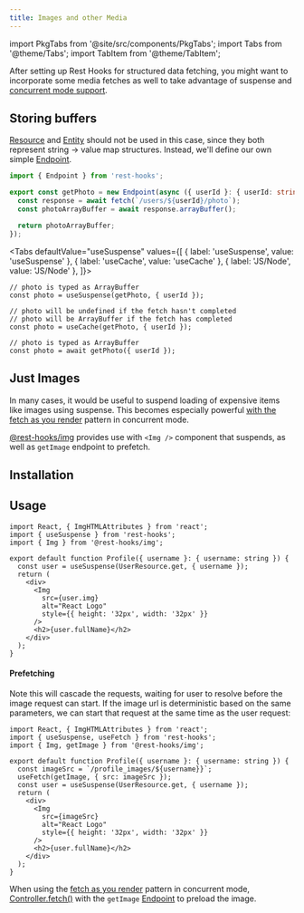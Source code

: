 ```yaml
---
title: Images and other Media
---
```


<head>
  <title>Using React Suspense with Images and other Media | Rest Hooks</title>
</head>

import PkgTabs from '@site/src/components/PkgTabs';
import Tabs from '@theme/Tabs';
import TabItem from '@theme/TabItem';

After setting up Rest Hooks for structured data fetching, you might want to incorporate
some media fetches as well to take advantage of suspense and [concurrent mode support](https://resthooks.io/docs/guides/render-as-you-fetch).

## Storing buffers

[Resource](/rest/api/createResource) and [Entity](/rest/api/Entity) should not be used in this case, since they both represent
string -> value map structures. Instead, we'll define our own simple [Endpoint](/rest/api/Endpoint).

```typescript
import { Endpoint } from 'rest-hooks';

export const getPhoto = new Endpoint(async ({ userId }: { userId: string }) => {
  const response = await fetch(`/users/${userId}/photo`);
  const photoArrayBuffer = await response.arrayBuffer();

  return photoArrayBuffer;
});
```

<Tabs
defaultValue="useSuspense"
values={[
{ label: 'useSuspense', value: 'useSuspense' },
{ label: 'useCache', value: 'useCache' },
{ label: 'JS/Node', value: 'JS/Node' },
]}>
<TabItem value="useSuspense">

```tsx
// photo is typed as ArrayBuffer
const photo = useSuspense(getPhoto, { userId });
```

</TabItem>
<TabItem value="useCache">

```tsx
// photo will be undefined if the fetch hasn't completed
// photo will be ArrayBuffer if the fetch has completed
const photo = useCache(getPhoto, { userId });
```

</TabItem>
<TabItem value="JS/Node">

```tsx
// photo is typed as ArrayBuffer
const photo = await getPhoto({ userId });
```

</TabItem>
</Tabs>

## Just Images

In many cases, it would be useful to suspend loading of expensive items like
images using suspense. This becomes especially powerful [with the fetch as you render](https://resthooks.io/docs/guides/render-as-you-fetch) pattern in concurrent mode.

[@rest-hooks/img](https://www.npmjs.com/package/@rest-hooks/img) provides use with `<Img />` component that suspends, as well as `getImage` endpoint to prefetch.

## Installation

<PkgTabs pkgs="@rest-hooks/img" />

## Usage

```tsx title="Profile.tsx"
import React, { ImgHTMLAttributes } from 'react';
import { useSuspense } from 'rest-hooks';
import { Img } from '@rest-hooks/img';

export default function Profile({ username }: { username: string }) {
  const user = useSuspense(UserResource.get, { username });
  return (
    <div>
      <Img
        src={user.img}
        alt="React Logo"
        style={{ height: '32px', width: '32px' }}
      />
      <h2>{user.fullName}</h2>
    </div>
  );
}
```

#### Prefetching

Note this will cascade the requests, waiting for user to resolve before
the image request can start. If the image url is deterministic based on the same parameters, we can start that request at the same time as the user request:

```tsx title="Profile.tsx"
import React, { ImgHTMLAttributes } from 'react';
import { useSuspense, useFetch } from 'rest-hooks';
import { Img, getImage } from '@rest-hooks/img';

export default function Profile({ username }: { username: string }) {
  const imageSrc = `/profile_images/${username}}`;
  useFetch(getImage, { src: imageSrc });
  const user = useSuspense(UserResource.get, { username });
  return (
    <div>
      <Img
        src={imageSrc}
        alt="React Logo"
        style={{ height: '32px', width: '32px' }}
      />
      <h2>{user.fullName}</h2>
    </div>
  );
}
```

When using the [fetch as you render](../guides/render-as-you-fetch) pattern in concurrent mode, [Controller.fetch()](../api/Controller.md#fetch) with the `getImage`
[Endpoint](/rest/api/Endpoint) to preload the image.
